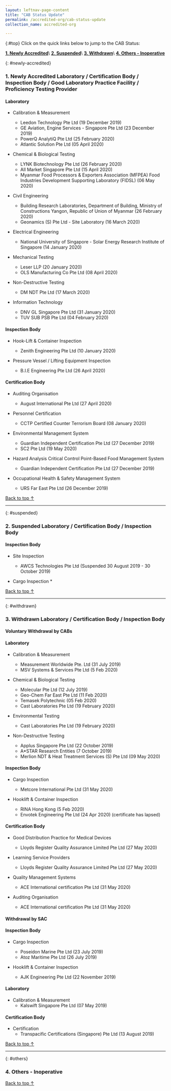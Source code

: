 ```yaml
---
layout: leftnav-page-content
title: "CAB Status Update"
permalink: /accredited-org/cab-status-update
collection_name: accredited-org

---
```


{:#top}
Click on the quick links below to jump to the CAB Status:

**[1. Newly Accredited](#newly-accredited)**\\
**[2. Suspended](#suspended)**\\
**[3. Withdrawn](#withdrawn)**\\
**[4. Others - Inoperative](#others)**

{: #newly-accredited}
### 1. Newly Accredited Laboratory / Certification Body / Inspection Body / Good Laboratory Practice Facility / Proficiency Testing Provider 

#### Laboratory

* Calibration & Measurement
  * Leedon Technology Pte Ltd (19 December 2019)
  * GE Aviation, Engine Services - Singapore Pte Ltd (23 December 2019)
  * PowerQ AnalytiQ Pte Ltd (25 February 2020)
  * Atlantic Solution Pte Ltd (05 April 2020)
  
* Chemical & Biological Testing
  * LYNK Biotechnology Pte Ltd (26 February 2020)
  * All Market Singapore Pte Ltd (15 April 2020)
  * Myanmar Food Processors & Exporters Association (MFPEA) Food Industries Development Supporting Laboratory (FIDSL) (06 May 2020)
  
* Civil Engineering
  * Building Research Laboratories, Department of Building, Ministry of Constructions Yangon, Republic of Union of Myanmar (26 February 2020)
  * Geonamics (S) Pte Ltd - Site Laboratory (16 March 2020)
 
* Electrical Engineering
  * National University of Singapore - Solar Energy Research Institute of Singapore (14 January 2020)

* Mechanical Testing
  * Leser LLP (20 January 2020)
  * OLS Manufacturing Co Pte Ltd (08 April 2020)
  
* Non-Destructive Testing
  * DM NDT Pte Ltd (17 March 2020)
  
* Information Technology
  * DNV GL Singapore Pte Ltd (31 January 2020)
  * TUV SUB PSB Pte Ltd (04 February 2020)


#### Inspection Body

* Hook-Lift & Container Inspection
  * Zenith Engineering Pte Ltd (10 January 2020)

* Pressure Vessel / Lifting Equipment Inspection
  * B.I.E Engineering Pte Ltd (26 April 2020)
   

#### Certification Body    

* Auditing Organisation
  * August International Pte Ltd (27 April 2020)

* Personnel Certification
  * CCTP Certified Counter Terrorism Board (08 January 2020)

* Environmental Management System 
  * Guardian Independent Certification Pte Ltd (27 December 2019)
  * SC2 Pte Ltd (19 May 2020)
  
* Hazard Analysis Critical Control Point-Based Food Management System
  * Guardian Independent Certification Pte Ltd (27 December 2019)  

* Occupational Health & Safety Management System 
  * URS Far East Pte Ltd (26 December 2019)


[Back to top ↑](#top)

---

{: #suspended}
### 2. Suspended Laboratory / Certification Body / Inspection Body 

#### Inspection Body
* Site Inspection
  * AWCS Technologies Pte Ltd (Suspended 30 August 2019 - 30 October 2019)
  
* Cargo Inspection
  * 


[Back to top ↑](#top)

---

{: #withdrawn}
### 3. Withdrawn Laboratory / Certification Body / Inspection Body 

#### **Voluntary Withdrawal by CABs**

#### Laboratory

* Calibration & Measurement
  * Measurement Worldwide Pte. Ltd (31 July 2019)
  * MSV Systems &amp; Services Pte Ltd (5 Feb 2020)
  
* Chemical & Biological Testing
  * Molecular Pte Ltd (12 July 2019)
  * Geo-Chem Far East Pte Ltd (11 Feb 2020)
  * Temasek Polytechnic (05 Feb 2020)
  * Cast Laboratories Pte Ltd (19 February 2020)

* Environmental Testing
  * Cast Laboratories Pte Ltd (19 February 2020)
  
* Non-Destructive Testing
  * Applus Singapore Pte Ltd (22 October 2019)
  * A*STAR Research Entities (7 October 2019)
  * Merlion NDT & Heat Treatment Services (S) Pte Ltd (09 May 2020)

#### Inspection Body

* Cargo Inspection
  * Metcore International Pte Ltd (31 May 2020)

* Hooklift & Container Inspection
  * RINA Hong Kong (5 Feb 2020)
  * Envotek Engineering Pte Ltd (24 Apr 2020) (certificate has lapsed)
  

#### Certification Body

* Good Distribution Practice for Medical Devices
  * Lloyds Register Quality Assurance Limited Pte Ltd (27 May 2020) 

* Learning Service Providers
  * Lloyds Register Quality Assurance Limited Pte Ltd (27 May 2020)

* Quality Management Systems
  * ACE International certification Pte Ltd (31 May 2020)

* Auditing Organisation
  * ACE International certification Pte Ltd (31 May 2020)

  
#### **Withdrawal by SAC**

#### Inspection Body

* Cargo Inspection
  * Poseidon Marine Pte Ltd (23 July 2019)
  * Atoz Maritime Pte Ltd (26 July 2019)

* Hooklift & Container Inspection
  * AJK Engineering Pte Ltd (22 November 2019)

#### Laboratory
 
* Calibration & Measurement 
  * Kalswift Singapore Pte Ltd (07 May 2019)
  
#### Certification Body

* Certification
  * Transpacific Certifications (Singapore) Pte Ltd (13 August 2019)



[Back to top ↑](#top)

---

{: #others}
### 4. Others - Inoperative
 
[Back to top ↑](#top)
